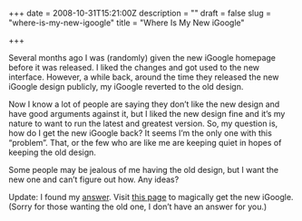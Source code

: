 +++
date = 2008-10-31T15:21:00Z
description = ""
draft = false
slug = "where-is-my-new-igoogle"
title = "Where Is My New iGoogle"

+++


Several months ago I was (randomly) given the new iGoogle homepage before it was released. I liked the changes and got used to the new interface. However, a while back, around the time they released the new iGoogle design publicly, my iGoogle reverted to the old design.

 Now I know a lot of people are saying they don’t like the new design and have good arguments against it, but I liked the new design fine and it’s my nature to want to run the latest and greatest version. So, my question is, how do I get the new iGoogle back? It seems I’m the only one with this “problem”. That, or the few who are like me are keeping quiet in hopes of keeping the old design.

 Some people may be jealous of me having the old design, but I want the new one and can’t figure out how. Any ideas?

 Update: I found my [answer](http://blogoscoped.com/archive/2008-10-17-n21.html). Visit [this page](http://www.google.com/ig/v2invite) to magically get the new iGoogle. (Sorry for those wanting the old one, I don’t have an answer for you.)

